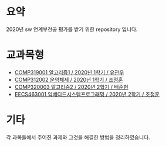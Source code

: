 # 요약

2020년 sw 연계부전공 평가를 받기 위한 repository 입니다.

# 교과목형
* [COMP319001 알고리즘1 / 2020년 1학기 / 유관우](Algorithm1.md)
* [COMP312002 운영체제  / 2020년 1학기 / 조정훈](OS.md)
* [COMP320003 알고리즘2 / 2020년 2학기 / 배준현](Algorithm2.md)
* [EECS463001 임베디드시스템프로그래밍 / 2020년 2학기 / 조정훈](EmbeddedProgramming.md)  

# 기타
각 과목들에서  주어진 과제와 그것을 해결한 방법을 정리하였습니다.
